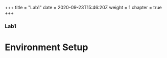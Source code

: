 +++
title = "Lab1"
date = 2020-09-23T15:46:20Z
weight = 1
chapter = true
+++

### Lab1

# Environment Setup
